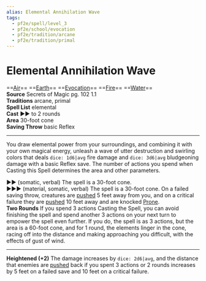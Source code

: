 ```yaml
---
alias: Elemental Annihilation Wave
tags:
  - pf2e/spell/level_3
  - pf2e/school/evocation
  - pf2e/tradition/arcane
  - pf2e/tradition/primal
---
```


# Elemental Annihilation Wave

==[Air](Air.md)== ==[Earth](Earth.md)== ==[Evocation](Evocation.md)== ==[Fire](Fire.md)== ==[Water](Water.md)==  
__Source__ Secrets of Magic pg. 102 1.1  
**Traditions** arcane, primal  
**Spell List** elemental  
**Cast** ►► to 2 rounds  
**Area** 30-foot cone  
**Saving Throw** basic Reflex

---

You draw elemental power from your surroundings, and combining it with your own magical energy, unleash a wave of utter destruction and swirling colors that deals `dice: 1d6|avg` fire damage and `dice: 3d6|avg` bludgeoning damage with a basic Reflex save. The number of actions you spend when Casting this Spell determines the area and other parameters.

►► (somatic, verbal) The spell is a 30-foot cone.  
 ►►► (material, somatic, verbal) The spell is a 30-foot cone. On a failed saving throw, creatures are [pushed](Forced%20Movement.md) 5 feet away from you, and on a critical failure they are [pushed](Forced%20Movement.md) 10 feet away and are knocked [Prone](Prone.md).  
**Two Rounds** If you spend 3 actions Casting the Spell, you can avoid finishing the spell and spend another 3 actions on your next turn to empower the spell even further. If you do, the spell is as 3 actions, but the area is a 60-foot cone, and for 1 round, the elements linger in the cone, racing off into the distance and making approaching you difficult, with the effects of gust of wind.

<hr>

**Heightened (+2)** The damage increases by `dice: 2d6|avg`, and the distance that enemies are [pushed](Forced%20Movement.md) back if you spent 3 actions or 2 rounds increases by 5 feet on a failed save and 10 feet on a critical failure.
